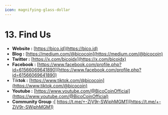 ```yaml
---
icon: magnifying-glass-dollar
---
```


# 13. Find Us

* **Website :** [https://bico.id](https://bico.id)
* **Blog :** [https://medium.com/@bicocoin](https://medium.com/@bicocoin)
* **Twitter :** [https://x.com/bicoidx](https://x.com/bicoidx)
* **Facebook :** [https://www.facebook.com/profile.php?id=61566069641890](https://www.facebook.com/profile.php?id=61566069641890)
* Tik**tok :** [https://www.tiktok.com/@bicocoin](https://www.tiktok.com/@bicocoin)
* **Youtube :** [https://www.youtube.com/@BicoCoinOfficial](https://www.youtube.com/@BicoCoinOfficial)
* **Community Group :**[ https://t.me/+-ZjV9r-SWiphMGM1](https://t.me/+-ZjV9r-SWiphMGM1)
